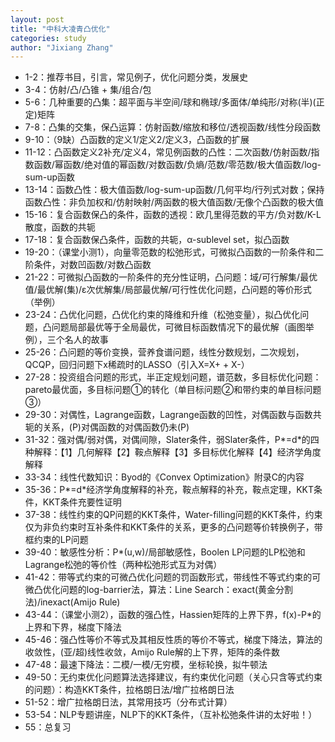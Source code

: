 ```yaml
---
layout: post
title: "中科大凌青凸优化"
categories: study
author: "Jixiang Zhang"
---
```


- 1-2：推荐书目，引言，常见例子，优化问题分类，发展史
- 3-4：仿射/凸/凸锥 + 集/组合/包
- 5-6：几种重要的凸集：超平面与半空间/球和椭球/多面体/单纯形/对称(半)(正定)矩阵
- 7-8：凸集的交集，保凸运算：仿射函数/缩放和移位/透视函数/线性分段函数
- 9-10：（9缺）凸函数的定义1/定义2/定义3，凸函数的扩展
- 11-12：凸函数定义2补充/定义4，常见例函数的凸性：二次函数/仿射函数/指数函数/幂函数/绝对值的幂函数/对数函数/负熵/范数/零范数/极大值函数/log-sum-up函数
- 13-14：函数凸性：极大值函数/log-sum-up函数/几何平均/行列式对数；保持函数凸性：非负加权和/仿射映射/两函数的极大值函数/无像个凸函数的极大值
- 15-16：复合函数保凸的条件，函数的透视：欧几里得范数的平方/负对数/K-L散度，函数的共轭
- 17-18：复合函数保凸条件，函数的共轭，α-sublevel set，拟凸函数
- 19-20：（课堂小测1），向量零范数的松弛形式，可微拟凸函数的一阶条件和二阶条件，对数凹函数/对数凸函数
- 21-22：可微拟凸函数的一阶条件的充分性证明，凸问题：域/可行解集/最优值/最优解(集)/ε次优解集/局部最优解/可行性优化问题，凸问题的等价形式（举例）
- 23-24：凸优化问题，凸优化约束的降维和升维（松弛变量），拟凸优化问题，凸问题局部最优等于全局最优，可微目标函数情况下的最优解（画图举例），三个名人的故事
- 25-26：凸问题的等价变换，营养食谱问题，线性分数规划，二次规划，QCQP，回归问题下x稀疏时的LASSO（引入X=X+ + X-）
- 27-28：投资组合问题的形式，半正定规划问题，谱范数，多目标优化问题：pareto最优面，多目标问题①的转化（单目标问题②和带约束的单目标问题③）
- 29-30：对偶性，Lagrange函数，Lagrange函数的凹性，对偶函数与函数共轭的关系，(P)对偶函数的对偶函数仍未(P)
- 31-32：强对偶/弱对偶，对偶间隙，Slater条件，弱Slater条件，P*=d*的四种解释：【1】几何解释【2】鞍点解释【3】多目标优化解释【4】经济学角度解释
- 33-34：线性代数知识：Byod的《Convex Optimization》附录C的内容
- 35-36：P*=d*经济学角度解释的补充，鞍点解释的补充，鞍点定理，KKT条件，KKT条件充要性证明
- 37-38：线性约束的QP问题的KKT条件，Water-filling问题的KKT条件，约束仅为非负约束时互补条件和KKT条件的关系，更多的凸问题等价转换例子，带框约束的LP问题
- 39-40：敏感性分析：P*(u,w)/局部敏感性，Boolen LP问题的LP松弛和Lagrange松弛的等价性（两种松弛形式互为对偶）
- 41-42：带等式约束的可微凸优化问题的罚函数形式，带线性不等式约束的可微凸优化问题的log-barrier法，算法：Line Search：exact(黄金分割法)/inexact(Amijo Rule)
- 43-44：（课堂小测2），函数的强凸性，Hassien矩阵的上界下界，f(x)-P*的上界和下界，梯度下降法
- 45-46：强凸性等价不等式及其相反性质的等价不等式，梯度下降法，算法的收敛性，(亚/超)线性收敛，Amijo Rule解的上下界，矩阵的条件数
- 47-48：最速下降法：二模/一模/无穷模，坐标轮换，拟牛顿法
- 49-50：无约束优化问题算法选择建议，有约束优化问题（关心只含等式约束的问题）：构造KKT条件，拉格朗日法/增广拉格朗日法
- 51-52：增广拉格朗日法，其常用技巧（分布式计算）
- 53-54：NLP专题讲座，NLP下的KKT条件，（互补松弛条件讲的太好啦！）
- 55：总复习